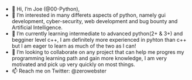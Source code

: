 - 👋 Hi, I’m Joe (@00-Python),
- 👀 I’m interested in many differets aspects of python, namely gui development, cyber-security, web development and bug bounty and Artificial Intelligence.
- 🌱 I’m currently learning intermediate to advanced python(2+ & 3+) and begginer level c++, I am definitely more experienced in pyhton than c++ but I am eager to learn as much of the two as I can!
- 💞️ I’m looking to collaborate on any project that can help me progres my programming learning path and gain more knowledge, I am very motivated and pick up very quickly on most things.
- 📫 Reach me on Twitter: @zerowebster

<!---
00zerozero-dev/00zerozero-dev is a ✨ special ✨ repository because its `README.md` (this file) appears on your GitHub profile.
You can click the Preview link to take a look at your changes.
--->

<!--
**00-Python/00-Python** is a ✨ _special_ ✨ repository because its `README.md` (this file) appears on your GitHub profile.

Here are some ideas to get you started:

- 🔭 I’m currently working on ...
- 🌱 I’m currently learning ...
- 👯 I’m looking to collaborate on ...
- 🤔 I’m looking for help with ...
- 💬 Ask me about ...
- 📫 How to reach me: ...
- 😄 Pronouns: ...
- ⚡ Fun fact: ...
-->
